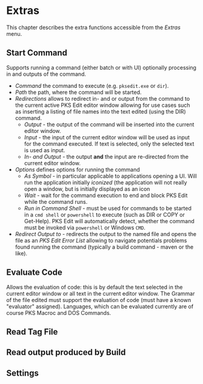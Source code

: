 # Extras

This chapter describes the extra functions accessible from the _Extras_ menu.

## Start Command

Supports running a command (either batch or with UI) optionally processing in and outputs of the command.

- _Command_ the command to execute (e.g. `pksedit.exe` or `dir`).
- _Path_ the path, where the command will be started.
- _Redirections_ allows to redirect in- and or output from the command to the current active PKS Edit editor window allowing for use cases such as
  inserting a listing of file names into the text edited (using the DIR) command.
  - _Output_ - the output of the command will be inserted into the current editor window.
  - _Input_ - the input of the current editor window will be used as input for the command executed. If text is selected, only the selected text is used as input.
  - _In- and Output_ - the output **and** the input are re-directed from the current editor window.
- _Options_ defines options for running the command
  - _As Symbol_ - in particular applicable to applications opening a UI. Will run the application initially *iconized* (the application will
	not really open a window, but is initially displayed as an icon
  - <a name="start-command-wait"></a>_Wait_ - wait for the command execution to end and block PKS Edit while the command runs.
  - <a name="start-command-run-in-shell"></a>_Run in Command Shell_ - must be used for commands to be started in a `cmd shell` or `powershell` to execute (such as DIR or COPY or Get-Help).
	PKS Edit will automatically detect, whether the command must be invoked via `powershell` or Windows `CMD`.
- <a name="start-command-output"></a>_Redirect Output to_ - redirects the output to the named file and opens the file as an
  _PKS Edit Error List_ allowing to navigate potentials problems found running the command (typically a build command - maven or the like).

## Evaluate Code

Allows the evaluation of code: this is by default the text selected in the current editor window or all text in the current editor window. 
The Grammar of the file edited must support the evaluation of code (must have a known "evaluator" assigned). Languages, which can be evaluated
currently are of course PKS Macroc and DOS Commands.

## Read Tag File

## Read output produced by Build

## Settings




